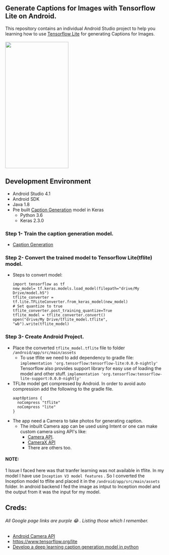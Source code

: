 ## Generate Captions for Images with Tensorflow Lite on Android.
This repository contains an individual Android Studio project to help you learning how to use [Tensorflow Lite](https://www.tensorflow.org/lite/guide) for generating Captions for Images. 
</br>
</br>
<img src="example.gif" width="200" height="400" />
## Development Environment
- Android Studio 4.1
- Android SDK
- Java 1.8
- Pre built [Caption Generation](https://github.com/harshbisht95/image-captioning.git) model in Keras
  - Python 3.6
  - Keras 2.3.0
### Step 1- Train the caption generation model.
  - [Caption Generation](https://github.com/harshbisht95/image-captioning.git)
### Step 2- Convert the trained model to Tensorflow Lite(tflite) model.
  - Steps to convert model:
    ```
    import tensorflow as tf
    new_model= tf.keras.models.load_model(filepath="drive/My Drive/model.h5")
    tflite_converter = tf.lite.TFLiteConverter.from_keras_model(new_model)
    # Set quantize to true 
    tflite_converter.post_training_quantize=True
    tflite_model = tflite_converter.convert()
    open("drive/My Drive/tflite_model.tflite", "wb").write(tflite_model)
    ```
### Step 3- Create Android Project.
  - Place the converted ```tflite_model.tflite``` file to folder ``` /android/app/src/main/assets ```
    - To use tflite we need to add dependency to gradle file: 
    ``` implementation 'org.tensorflow:tensorflow-lite:0.0.0-nightly' ```
    Tensorflow also provides support library for easy use of loading the model and other stuff.
    ``` implementation 'org.tensorflow:tensorflow-lite-support:0.0.0-nightly' ```
  - TFLite model get compressed by Android. In order to avoid auto compression add the following to the gradle file.
    ```
    aaptOptions {
      noCompress "tflite"
      noCompress "lite"
    }
    ```
  - The app need a Camera to take photos for generating caption.
    - The inbuilt Camera app can be used using Intent or one can make custom camera using API's like:
      - [Camera API](https://developer.android.com/guide/topics/media/camera).
      - [CameraX API](https://developer.android.com/training/camerax)
      - There are others too.
#### NOTE: 
1 Issue I faced here was that tranfer learning was not available in tflite. In my model I have use ``` Inception V3 model features ``` .
So I converted the Inception model to tflite and placed it in the ``` /android/app/src/main/assets ``` folder. In android backend I fed the image as intput to
Inception model and the output from it was the input for my model.
## Creds: </br> 
###### All Google page links are purple :joy: . Listing those which I remember.
  - [Android Camera API](https://developer.android.com/guide/topics/media/camera)
  - https://www.tensorflow.org/lite
  - [Develop a deep learning caption generation model in python](https://machinelearningmastery.com/develop-a-deep-learning-caption-generation-model-in-python/)
